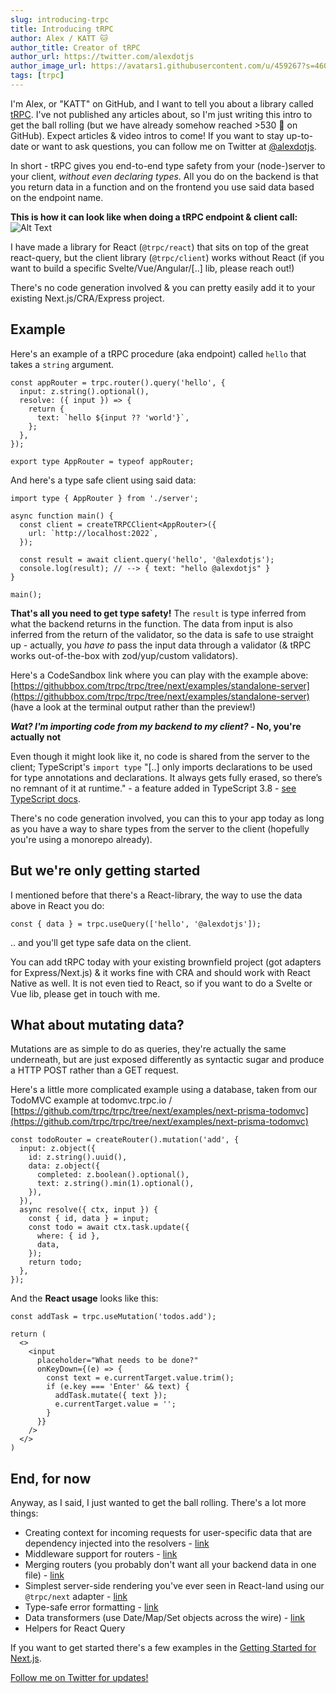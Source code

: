 ```yaml
---
slug: introducing-trpc
title: Introducing tRPC
author: Alex / KATT 🐱
author_title: Creator of tRPC
author_url: https://twitter.com/alexdotjs
author_image_url: https://avatars1.githubusercontent.com/u/459267?s=460&v=4
tags: [trpc]
---
```


I'm Alex, or "KATT" on GitHub, and I want to tell you about a library called [tRPC](https://trpc.io). I've not published any articles about, so I'm just writing this intro to get the ball rolling (but we have already somehow reached >530 🌟 on GitHub). Expect articles & video intros to come! If you want to stay up-to-date or want to ask questions, you can follow me on Twitter at [@alexdotjs](https://twitter.com/alexdotjs).

In short - tRPC gives you end-to-end type safety from your (node-)server to your client, _without even declaring types_. All you do on the backend is that you return data in a function and on the frontend you use said data based on the endpoint name.

**This is how it can look like when doing a tRPC endpoint & client call:**
![Alt Text](https://assets.trpc.io/www/v9/trpcgif.gif)

I have made a library for React (`@trpc/react`) that sits on top of the great react-query, but the client library (`@trpc/client`) works without React (if you want to build a specific Svelte/Vue/Angular/[..] lib, please reach out!)

There's no code generation involved & you can pretty easily add it to your existing Next.js/CRA/Express project.

## Example

Here's an example of a tRPC procedure (aka endpoint) called `hello` that takes a `string` argument.

```tsx
const appRouter = trpc.router().query('hello', {
  input: z.string().optional(),
  resolve: ({ input }) => {
    return {
      text: `hello ${input ?? 'world'}`,
    };
  },
});

export type AppRouter = typeof appRouter;
```

And here's a type safe client using said data:

```tsx
import type { AppRouter } from './server';

async function main() {
  const client = createTRPCClient<AppRouter>({
    url: `http://localhost:2022`,
  });

  const result = await client.query('hello', '@alexdotjs');
  console.log(result); // --> { text: "hello @alexdotjs" }
}

main();
```

**That's all you need to get type safety!** The `result` is type inferred from what the backend returns in the function. The data from input is also inferred from the return of the validator, so the data is safe to use straight up - actually, you _have to_ pass the input data through a validator (& tRPC works out-of-the-box with zod/yup/custom validators).

Here's a CodeSandbox link where you can play with the example above: [https://githubbox.com/trpc/trpc/tree/next/examples/standalone-server](https://githubbox.com/trpc/trpc/tree/next/examples/standalone-server) (have a look at the terminal output rather than the preview!)

**_Wat? I'm importing code from my backend to my client?_ - No, you're actually not**

Even though it might look like it, no code is shared from the server to the client; TypeScript's `import type` "[..] only imports declarations to be used for type annotations and declarations. It always gets fully erased, so there’s no remnant of it at runtime." - a feature added in TypeScript 3.8 - [see TypeScript docs](https://www.typescriptlang.org/docs/handbook/release-notes/typescript-3-8.html#:~:text=import%20type%20only%20imports%20declarations,also%20erased%20from%20TypeScript's%20output.).

There's no code generation involved, you can this to your app today as long as you have a way to share types from the server to the client (hopefully you're using a monorepo already).

## But we're only getting started

I mentioned before that there's a React-library, the way to use the data above in React you do:

```tsx
const { data } = trpc.useQuery(['hello', '@alexdotjs']);
```

.. and you'll get type safe data on the client.

You can add tRPC today with your existing brownfield project (got adapters for Express/Next.js) & it works fine with CRA and should work with React Native as well. It is not even tied to React, so if you want to do a Svelte or Vue lib, please get in touch with me.

## What about mutating data?

Mutations are as simple to do as queries, they're actually the same underneath, but are just exposed differently as syntactic sugar and produce a HTTP POST rather than a GET request.

Here's a little more complicated example using a database, taken from our TodoMVC example at todomvc.trpc.io / [https://github.com/trpc/trpc/tree/next/examples/next-prisma-todomvc](https://github.com/trpc/trpc/tree/next/examples/next-prisma-todomvc)

```tsx
const todoRouter = createRouter().mutation('add', {
  input: z.object({
    id: z.string().uuid(),
    data: z.object({
      completed: z.boolean().optional(),
      text: z.string().min(1).optional(),
    }),
  }),
  async resolve({ ctx, input }) {
    const { id, data } = input;
    const todo = await ctx.task.update({
      where: { id },
      data,
    });
    return todo;
  },
});
```

And the **React usage** looks like this:

```tsx
const addTask = trpc.useMutation('todos.add');

return (
  <>
    <input
      placeholder="What needs to be done?"
      onKeyDown={(e) => {
        const text = e.currentTarget.value.trim();
        if (e.key === 'Enter' && text) {
          addTask.mutate({ text });
          e.currentTarget.value = '';
        }
      }}
    />
  </>
)
```

## End, for now

Anyway, as I said, I just wanted to get the ball rolling. There's a lot more things:

- Creating context for incoming requests for user-specific data that are dependency injected into the resolvers - [link](/docs/v9/context)
- Middleware support for routers - [link](/docs/v9/middlewares)
- Merging routers (you probably don't want all your backend data in one file) - [link](/docs/v9/merging-routers)
- Simplest server-side rendering you've ever seen in React-land using our `@trpc/next` adapter - [link](/docs/v9/)
- Type-safe error formatting - [link](/docs/v9/error-formatting)
- Data transformers (use Date/Map/Set objects across the wire) - [link](/docs/v9/data-transformers)
- Helpers for React Query

If you want to get started there's a few examples in the [Getting Started for Next.js](/docs/v9/nextjs).

[Follow me on Twitter for updates!](https://twitter.com/alexdotjs)
